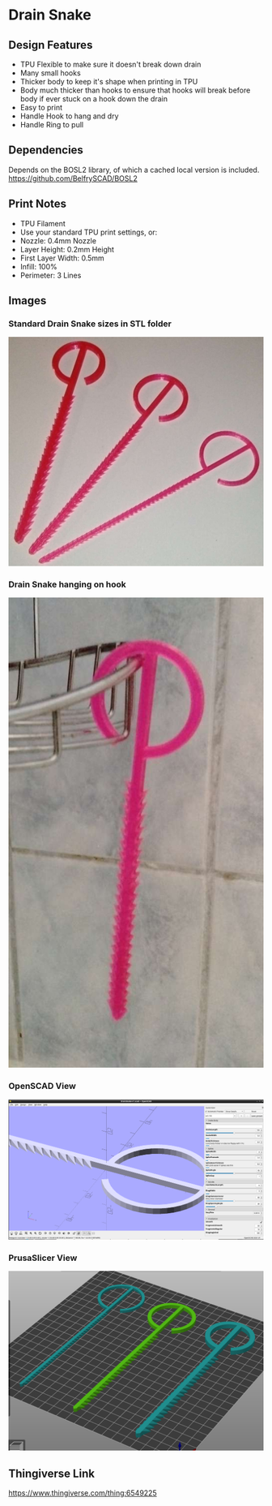 # Drain Snake

## Design Features
- TPU Flexible to make sure it doesn't break down drain
- Many small hooks
- Thicker body to keep it's shape when printing in TPU
- Body much thicker than hooks to ensure that hooks will break before body if ever stuck on a hook down the drain
- Easy to print
- Handle Hook to hang and dry
- Handle Ring to pull

## Dependencies
Depends on the BOSL2 library, of which a cached local version is included.
https://github.com/BelfrySCAD/BOSL2

## Print Notes
- TPU Filament
- Use your standard TPU print settings, or:
- Nozzle: 0.4mm Nozzle
- Layer Height: 0.2mm Height
- First Layer Width: 0.5mm
- Infill: 100%
- Perimeter: 3 Lines

## Images
### Standard Drain Snake sizes in STL folder
![](Images/DrainSnakesTypical.jpg)

### Drain Snake hanging on hook
![](Images/DrainSnakeHooked.jpg)

### OpenSCAD View
![](Images/OpenSCADView.png)

### PrusaSlicer View
![](Images/PrusaSlicerView.png)

## Thingiverse Link
https://www.thingiverse.com/thing:6549225